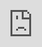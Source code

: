 ```yaml
---
title: What Is a Passphrase
post_status: publish
featured_image: /_images/WhatIsaPassphrase.jpeg
---
```


<iframe src="https://player.vimeo.com/video/841144209?badge=0&amp;autopause=0&amp;player_id=0&amp;app_id=58479" frameborder="0" allow="autoplay; fullscreen; picture-in-picture" allowfullscreen style="position:absolute;top:0;left:0;width:100%;height:100%;" title="057 What Is a Passphrase"></iframe>

<div style="margin-bottom:30px;"></div>

## Transcript

A lot of people will also advise you on setting up a passphrase. A passphrase is basically a 123th or 25th word. It's a word that you can choose additionally to your seed phrase. So a passphrase is an additional way to secure your funds on top of the seed. 

If you add a passphrase, the wallet software creates an additional wallet that you can use to protect yourself from physical attacks. So if someone gets hold of your seed, they still cannot access your funds because they do not have the passphrase. Well, on the other hand, you already have a pin on your wallet that they need to crack first, but then you would also have a passphrase. 

So as an example, you might want to leave the minority of your funds in the basic non-passphrase wallet and move the majority of your funds to a passphrase protected wallet. The idea behind this is that if you ever find yourself in a situation where someone is trying to extort a ransom from you or puts you under duress, you can safely unlock your wallet and only give the attacker access to the normal wallet with the small amount of funds in it. 

That sounds great, but there are also risks involved because the passphrase is not stored anywhere automatically. You need to take all necessary precautions in order to make sure that the passphrase stays safe and accessible. So you will be needing to make a physical backup, for instance. So it's basically adding another thing that you need to store securely on top of your seed. And if the passphrase is lost, you will not be able to access that wallet anymore. And any coins on that wallet will become inaccessible, meaning the seed doesn't help you then, because you need the passphrase for the wallet. So it's making everything more complicated. With a passphrase, you don't not only need to store your seed, but the passphrase too. Now you have to find long term secure storage for the seed and the passphrase, which you shouldn't put together in one place because that doesn't make any sense. So in most cases, a passphrase is overdoing it. It's making it much more complicated. And if you lose the passphrase, you can't access your funds anymore. 

And also, many people are completely confused by passphrases because they open a new wallet as soon as they set a passphrase. So, for instance, if I were to set a passphrase on a Trezor hardware wallet, for instance, in the software, then I have a part of the wallet that's without a passphrase, and I have a new wallet with a passphrase. I could have additionally wallets with each passphrase I choose, but that gets completely confusing. People don't find their funds anymore because they've put it in one of those passphrases or one of the other. 

So in general, I think single seed is enough. Single seed with a pin on your phone so that, for instance, if your device gets lost or stolen, no one immediately can open your wallet and send funds. So the first thing will be that they need to crack your pin. And in that time, you have hopefully recognized that your wallet is gone and you can send the funds with your seed to another wallet. I mean, of course you can do whatever you want. I just wanted to tell you the options.
